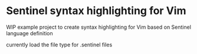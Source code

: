# Sentinel syntax highlighting for Vim

WIP example project to create syntax highlighting for Vim based on Sentinel language definition

currently load the file type for .sentinel files 
